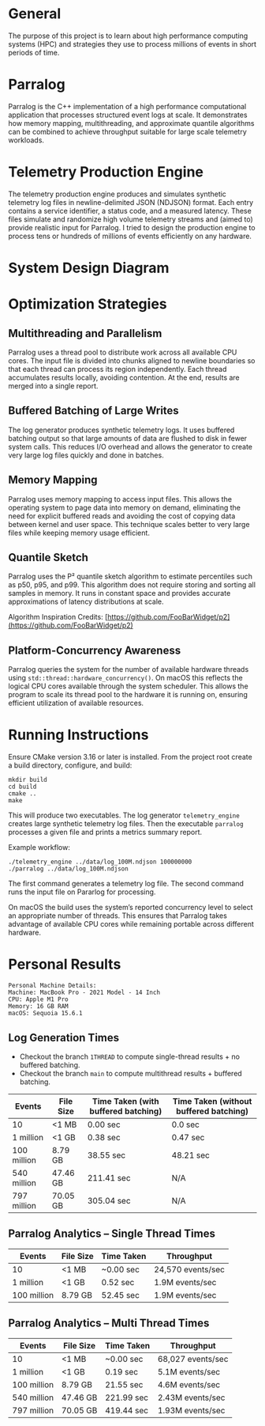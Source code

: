 # General

The purpose of this project is to learn about high performance computing systems (HPC) and strategies they use to process millions of events in short periods of time.

# Parralog

Parralog is the C++ implementation of a high performance computational application that processes structured event logs at scale. It demonstrates how memory mapping, multithreading, and approximate quantile algorithms can be combined to achieve throughput suitable for large scale telemetry workloads.

# Telemetry Production Engine

The telemetry production engine produces and simulates synthetic telemetry log files in newline-delimited JSON (NDJSON) format. Each entry contains a service identifier, a status code, and a measured latency. These files simulate and randomize high volume telemetry streams and (aimed to) provide realistic input for Parralog. I tried to design the production engine to process tens or hundreds of millions of events efficiently on any hardware.

# System Design Diagram

# Optimization Strategies

## Multithreading and Parallelism

Parralog uses a thread pool to distribute work across all available CPU cores. The input file is divided into chunks aligned to newline boundaries so that each thread can process its region independently. Each thread accumulates results locally, avoiding contention. At the end, results are merged into a single report.

## Buffered Batching of Large Writes

The log generator produces synthetic telemetry logs. It uses buffered batching output so that large amounts of data are flushed to disk in fewer system calls. This reduces I/O overhead and allows the generator to create very large log files quickly and done in batches.

## Memory Mapping

Parralog uses memory mapping to access input files. This allows the operating system to page data into memory on demand, eliminating the need for explicit buffered reads and avoiding the cost of copying data between kernel and user space. This technique scales better to very large files while keeping memory usage efficient.

## Quantile Sketch

Parralog uses the P² quantile sketch algorithm to estimate percentiles such as p50, p95, and p99. This algorithm does not require storing and sorting all samples in memory. It runs in constant space and provides accurate approximations of latency distributions at scale.

Algorithm Inspiration Credits: [https://github.com/FooBarWidget/p2](https://github.com/FooBarWidget/p2)

## Platform-Concurrency Awareness

Parralog queries the system for the number of available hardware threads using `std::thread::hardware_concurrency()`. On macOS this reflects the logical CPU cores available through the system scheduler. This allows the program to scale its thread pool to the hardware it is running on, ensuring efficient utilization of available resources.

# Running Instructions

Ensure CMake version 3.16 or later is installed. From the project root create a build directory, configure, and build:

```
mkdir build
cd build
cmake ..
make
```

This will produce two executables. The log generator `telemetry_engine` creates large synthetic telemetry log files. Then the executable `parralog` processes a given file and prints a metrics summary report.

Example workflow:

```
./telemetry_engine ../data/log_100M.ndjson 100000000
./parralog ../data/log_100M.ndjson
```

The first command generates a telemetry log file. The second command runs the input file on Pararlog for processing.

On macOS the build uses the system’s reported concurrency level to select an appropriate number of threads. This ensures that Parralog takes advantage of available CPU cores while remaining portable across different hardware.

# Personal Results

```
Personal Machine Details:
Machine: MacBook Pro - 2021 Model - 14 Inch
CPU: Apple M1 Pro
Memory: 16 GB RAM
macOS: Sequoia 15.6.1
```

## Log Generation Times

- Checkout the branch `1THREAD` to compute single-thread results + no buffered batching.  
- Checkout the branch `main` to compute multithread results + buffered batching.

| Events      | File Size | Time Taken (with buffered batching) | Time Taken (without buffered batching) |
| ----------- | --------- | --------------------------          | -----------------------------          |
| 10          | <1 MB     | 0.00 sec                            | 0.0 sec                                |
| 1 million   | <1 GB     | 0.38 sec                            | 0.47 sec                               |
| 100 million | 8.79 GB   | 38.55 sec                           | 48.21 sec                              |
| 540 million | 47.46 GB  | 211.41 sec                          | N/A                                    |
| 797 million | 70.05 GB  | 305.04 sec                          | N/A                                    |

## Parralog Analytics – Single Thread Times

| Events      | File Size | Time Taken | Throughput        |
| ----------- | --------- | ---------- | ----------------- |
| 10          | <1 MB     | \~0.00 sec | 24,570 events/sec |
| 1 million   | <1 GB     | 0.52 sec   | 1.9M events/sec   |
| 100 million | 8.79 GB   | 52.45 sec  | 1.9M events/sec   |

## Parralog Analytics – Multi Thread Times

| Events      | File Size | Time Taken | Throughput         |
| ----------- | --------- | ---------- | -----------------  |
| 10          | <1 MB     | \~0.00 sec | 68,027 events/sec  |
| 1 million   | <1 GB     | 0.19 sec   | 5.1M events/sec    |
| 100 million | 8.79 GB   | 21.55 sec  | 4.6M events/sec    |
| 540 million | 47.46 GB  | 221.99 sec | 2.43M events/sec   |
| 797 million | 70.05 GB  | 419.44 sec | 1.93M events/sec   |